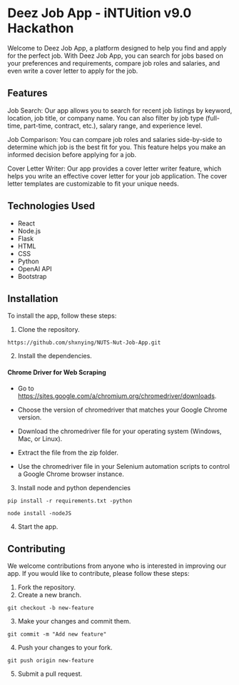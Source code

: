 # Deez Job App - iNTUition v9.0 Hackathon

Welcome to Deez Job App, a platform designed to help you find and apply for the perfect job. With Deez Job App, you can search for jobs based on your preferences and requirements, compare job roles and salaries, and even write a cover letter to apply for the job.

Features
---------------
Job Search: Our app allows you to search for recent job listings by keyword, location, job title, or company name. You can also filter by job type (full-time, part-time, contract, etc.), salary range, and experience level.

Job Comparison: You can compare job roles and salaries side-by-side to determine which job is the best fit for you. This feature helps you make an informed decision before applying for a job.

Cover Letter Writer: Our app provides a cover letter writer feature, which helps you write an effective cover letter for your job application. The cover letter templates are customizable to fit your unique needs.

Technologies Used
---------------
* React
* Node.js
* Flask
* HTML
* CSS
* Python
* OpenAI API
* Bootstrap

Installation
------------------------------
To install the app, follow these steps:

1. Clone the repository.
```properties
https://github.com/shxnying/NUTS-Nut-Job-App.git
```  
2. Install the dependencies.

  #### Chrome Driver for Web Scraping ####
  * Go to https://sites.google.com/a/chromium.org/chromedriver/downloads.
  
  * Choose the version of chromedriver that matches your Google Chrome version.
  
  * Download the chromedriver file for your operating system (Windows, Mac, or Linux).
  
  * Extract the file from the zip folder.
  
  * Use the chromedriver file in your Selenium automation scripts to control a Google Chrome browser instance.
  
 3. Install node and python dependencies
 ```properties
 pip install -r requirements.txt -python
   ```  
```properties
node install -nodeJS
 ```  

4. Start the app.

Contributing
---------------
We welcome contributions from anyone who is interested in improving our app. If you would like to contribute, please follow these steps:

1. Fork the repository.
2. Create a new branch.
```properties
git checkout -b new-feature
```  
3. Make your changes and commit them.
```properties
git commit -m "Add new feature"
```  
4. Push your changes to your fork.
```properties
git push origin new-feature

``` 
5. Submit a pull request.
